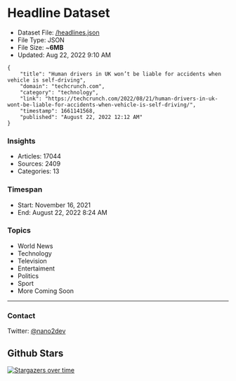 # Headline Dataset

- Dataset File: [/headlines.json](https://raw.githubusercontent.com/fwd/news/master/headlines.json) 
- File Type: JSON
- File Size: ~**6MB**
- Updated: Aug 22, 2022 9:10 AM

```
{
    "title": "Human drivers in UK won’t be liable for accidents when vehicle is self-driving",
    "domain": "techcrunch.com",
    "category": "technology",
    "link": "https://techcrunch.com/2022/08/21/human-drivers-in-uk-wont-be-liable-for-accidents-when-vehicle-is-self-driving/",
    "timestamp": 1661141568,
    "published": "August 22, 2022 12:12 AM"
}
```

### Insights

- Articles: 17044
- Sources: 2409
- Categories: 13

### Timespan

- Start: November 16, 2021
- End: August 22, 2022 8:24 AM

### Topics

- World News
- Technology
- Television
- Entertaiment
- Politics
- Sport
- More Coming Soon

---

### Contact 

Twitter: [@nano2dev](https://twitter.com/nano2dev)

## Github Stars

[![Stargazers over time](https://starchart.cc/fwd/news.svg)](https://starchart.cc/fwd/news)
	